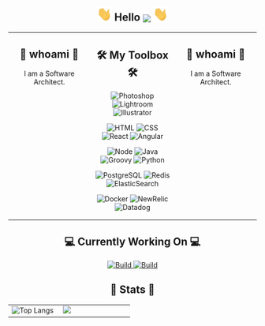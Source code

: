 <!-- Hello -->
<h2 align="center"><img src="https://raw.githubusercontent.com/aakhtar3/aakhtar3/main/img/wave.gif" width="30px"> Hello <img align="center" src="https://visitor-badge.glitch.me/badge?page_id=aakhtar3.aakhtar3"/> <img src="https://raw.githubusercontent.com/aakhtar3/aakhtar3/main/img/wave.gif" width="30px"></h2>

<table>
    <tr>
        <td valign="top" width="33%">
            <h2 align="center">🕺 whoami 🕺</h2>
            <p align="center">
                I am a Software Architect.
            </p>
        </td>
    <td width="34%">
        <!-- Skills -->
        <h2 align="center">🛠 My Toolbox 🛠</h2>
        <!-- Adobe -->
        <p align="center">
            <img alt="Photoshop" src="https://img.shields.io/badge/Photoshop-black?&logo=adobe-photoshop&color=151515&logoColor=79ff97">
            <img alt="Lightroom" src="https://img.shields.io/badge/Lightroom-black?&logo=adobe-lightroom-cc&color=151515&logoColor=79ff97">
            <img alt="Illustrator" src="https://img.shields.io/badge/Illustrator-black?&logo=adobe-illustrator&color=151515&logoColor=79ff97">
        </p>
        <!-- Web -->
        <p align="center">
            <img alt="HTML" src="https://img.shields.io/badge/HTML-black?&logo=html5&color=151515&logoColor=79ff97">
            <img alt="CSS" src="https://img.shields.io/badge/CSS-black?&logo=css3&color=151515&logoColor=79ff97">
            <img alt="React" src="https://img.shields.io/badge/React-black?&logo=react&color=151515&logoColor=79ff97">
            <img alt="Angular" src="https://img.shields.io/badge/Angular-black?&logo=angular&color=151515&logoColor=79ff97">
        </p>
        <!-- App -->
        <p align="center">
            <img alt="Node" src="https://img.shields.io/badge/Node-black?&logo=node.js&color=151515&logoColor=79ff97">
            <img alt="Java" src="https://img.shields.io/badge/Java-black?&logo=java&color=151515&logoColor=79ff97">
            <img alt="Groovy" src="https://img.shields.io/badge/Groovy-black?&logo=groovy&color=151515&logoColor=79ff97">
            <img alt="Python" src="https://img.shields.io/badge/Python-black?&logo=python&color=151515&logoColor=79ff97">
        </p>
        <!-- Data -->
        <p align="center">
            <img alt="PostgreSQL" src="https://img.shields.io/badge/PostgreSQL-black?&logo=postgresql&color=151515&logoColor=79ff97">
            <img alt="Redis" src="https://img.shields.io/badge/Redis-black?&logo=redis&color=151515&logoColor=79ff97">
            <img alt="ElasticSearch" src="https://img.shields.io/badge/ElasticSearch-black?&logo=elastic&color=151515&logoColor=79ff97">
        </p>
        <!-- DevOps -->
        <p align="center">
            <img alt="Docker" src="https://img.shields.io/badge/Docker-black?&logo=docker&color=151515&logoColor=79ff97">
            <img alt="NewRelic" src="https://img.shields.io/badge/New_Relic-black?&logo=new-relic&color=151515&logoColor=79ff97">
            <img alt="Datadog" src="https://img.shields.io/badge/Datadog-black?&logo=datadog&color=151515&logoColor=79ff97">
        </p>
    </td>
    <td valign="top" width="33%">
        <h2 align="center">🕺 whoami 🕺</h2>
        <p align="center">
            I am a Software Architect.
        </p>
    </td>
    </tr>
</table>

<!-- Working on -->
<h2 align="center">💻 Currently Working On 💻</h2>

<p align="center">
    <a href="https://github.com/disneystreaming/automated-cloud-advisor">
        <img alt="Build" src="https://github-readme-stats.vercel.app/api/pin/?username=disneystreaming&repo=automated-cloud-advisor&theme=dark&cache_seconds=43200">
    </a>
    <a href="https://github.com/donnemartin/awesome-aws">
        <img alt="Build" src="https://github-readme-stats.vercel.app/api/pin/?username=donnemartin&repo=awesome-aws&theme=dark&cache_seconds=86400">
    </a>
</p>

<h2 align="center">👾 Stats 👾</h2>

<table><tr><td width="40%">
    <img alt="Top Langs" src="https://github-readme-stats.vercel.app/api/top-langs/?username=aakhtar3&langs_count=8&theme=dark&cache_seconds=86400&layout=compact&hide=jupyter notebook">
</td><td width="55%">
    <img src="https://github-readme-stats.vercel.app/api?username=aakhtar3&theme=dark&show_icons=true&cache_seconds=86400"/>
</td></tr></table>
